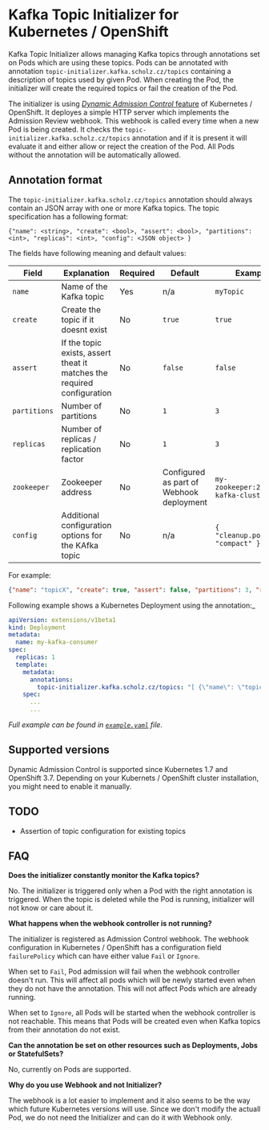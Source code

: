 # Kafka Topic Initializer for Kubernetes / OpenShift

Kafka Topic Initializer allows managing Kafka topics through annotations set on Pods which are using these topics. Pods 
can be annotated with annotation `topic-initializer.kafka.scholz.cz/topics` containing a description of topics used by 
given Pod. When creating the Pod, the initializer will create the required topics or fail the creation of the Pod.

The initializer is using [*Dynamic Admission Control* feature](https://v1-7.docs.kubernetes.io/docs/admin/extensible-admission-controllers/#external-admission-webhooks) of Kubernetes / OpenShift. 
It deployes a simple HTTP server which implements the Admission Review webhook. This webhook is called every time when 
a new Pod is being created. It checks the `topic-initializer.kafka.scholz.cz/topics` annotation and if it is present it 
will evaluate it and either allow or reject the creation of the Pod. All Pods without the annotation will be 
automatically allowed. 

## Annotation format

The `topic-initializer.kafka.scholz.cz/topics` annotation should always contain an JSON array with one or more Kafka 
topics. The topic specification has a following format:
```
{"name": <string>, "create": <bool>, "assert": <bool>, "partitions": <int>, "replicas": <int>, "config": <JSON object> }
```

The fields have following meaning and default values:

| Field | Explanation | Required | Default | Example |
|-------|-------------|----------|---------|---------|
| `name` | Name of the Kafka topic | Yes | n/a | `myTopic` |
| `create` | Create the topic if it doesnt exist | No | `true` | `true` |
| `assert` | If the topic exists, assert theat it matches the required configuration | No | `false` | `false` |
| `partitions` | Number of partitions | No | `1` | `3` |
| `replicas` | Number of replicas / replication factor | No | `1` | `3` |
| `zookeeper` | Zookeeper address | No | Configured as part of Webhook deployment | `my-zookeeper:2181/my-kafka-cluster` |
| `config` | Additional configuration options for the KAfka topic | No | n/a | `{ "cleanup.policy": "compact" }` |


For example:
```json
{"name": "topicX", "create": true, "assert": false, "partitions": 3, "replicas": 3, "config": { "cleanup.policy": "compact" } }
```

Following example shows a Kubernetes Deployment using the annotation:_
```yaml
apiVersion: extensions/v1beta1
kind: Deployment
metadata:
  name: my-kafka-consumer
spec:
  replicas: 1
  template:
    metadata:
      annotations:
        topic-initializer.kafka.scholz.cz/topics: "[ {\"name\": \"topicX\", \"create\": true, \"assert\": false, \"partitions\": 3, \"replicas\": 3, \"config\": { \"cleanup.policy\": \"compact\" } }, {\"name\": \"topicY\", \"create\": true, \"assert\": false } ]"
    spec:
      ...
      ...
```

*Full example can be found in [`example.yaml`](example.yaml) file.*

## Supported versions

Dynamic Admission Control is supported since Kubernetes 1.7 and OpenShift 3.7. Depending on your Kubernets / OpenShift 
cluster installation, you might need to enable it manually.

## TODO

* Assertion of topic configuration for existing topics

## FAQ

**Does the initializer constantly monitor the Kafka topics?**

No. The initializer is triggered only when a Pod with the right annotation is triggered. When the topic is deleted while 
the Pod is running, initializer will not know or care about it.

**What happens when the webhook controller is not running?** 

The initializer is registered as Admission Control webhook. The webhook configuration in Kubernetes / OpenShift has a 
configuration field `failurePolicy` which can have either value `Fail` or `Ignore`. 

When set to `Fail`, Pod admission will fail when the webhook controller doesn't run. This will affect all pods which 
will be newly started even when they do not have the annotation. This will not affect Pods which are already running.

When set to `Ignore`, all Pods will be started when the webhook controller is not reachable. This means that Pods will 
be created even when Kafka topics from their annotation do not exist.

**Can the annotation be set on other resources such as Deployments, Jobs or StatefulSets?**

No, currently on Pods are supported.

**Why do you use Webhook and not Initializer?**

The webhook is a lot easier to implement and it also seems to be the way which future Kubernetes versions will use. 
Since we don't modify the actuall Pod, we do not need the Initializer and can do it with Webhook only.
